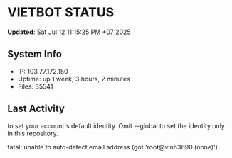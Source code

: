 # VIETBOT STATUS
**Updated**: Sat Jul 12 11:15:25 PM +07 2025

## System Info
- IP: 103.77.172.150
- Uptime: up 1 week, 3 hours, 2 minutes
- Files: 35541

## Last Activity

to set your account's default identity.
Omit --global to set the identity only in this repository.

fatal: unable to auto-detect email address (got 'root@vinh3690.(none)')
